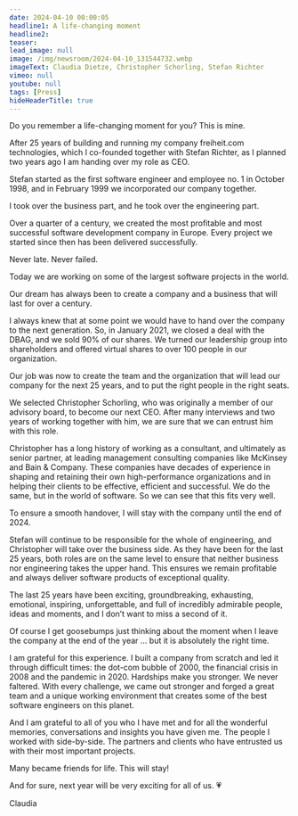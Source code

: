 ```yaml
---
date: 2024-04-10 00:00:05
headline1: A life-changing moment
headline2: 
teaser: 
lead_image: null
image: /img/newsroom/2024-04-10_131544732.webp
imageText: Claudia Dietze, Christopher Schorling, Stefan Richter
vimeo: null
youtube: null
tags: [Press]
hideHeaderTitle: true
---
```


Do you remember a life-changing moment for you? This is mine.

After 25 years of building and running my company freiheit.com technologies, which I co-founded together with Stefan Richter, as I planned two years ago I am handing over my role as CEO.

Stefan started as the first software engineer and employee no. 1 in October 1998, and in February 1999 we incorporated our company together.

I took over the business part, and he took over the engineering part.

Over a quarter of a century, we created the most profitable and most successful software development company in Europe. Every project we started since then has been delivered successfully.

Never late. Never failed.

Today we are working on some of the largest software projects in the world.

Our dream has always been to create a company and a business that will last for over a century.

I always knew that at some point we would have to hand over the company to the next generation. So, in January 2021, we closed a deal with the DBAG, and we sold 90% of our shares. We turned our leadership group into shareholders and offered virtual shares to over 100 people in our organization.

Our job was now to create the team and the organization that will lead our company for the next 25 years, and to put the right people in the right seats.

We selected Christopher Schorling, who was originally a member of our advisory board, to become our next CEO. After many interviews and two years of working together with him, we are sure that we can entrust him with this role.

Christopher has a long history of working as a consultant, and ultimately as senior partner, at leading management consulting companies like McKinsey and Bain & Company. These companies have decades of experience in shaping and retaining their own high-performance organizations and in helping their clients to be effective, efficient and successful. We do the same, but in the world of software. So we can see that this fits very well.

To ensure a smooth handover, I will stay with the company until the end of 2024.

Stefan will continue to be responsible for the whole of engineering, and Christopher will take over the business side. As they have been for the last 25 years, both roles are on the same level to ensure that neither business nor engineering takes the upper hand. This ensures we remain profitable and always deliver software products of exceptional quality.

The last 25 years have been exciting, groundbreaking, exhausting, emotional, inspiring, unforgettable, and full of incredibly admirable people, ideas and moments, and I don’t want to miss a second of it.

Of course I get goosebumps just thinking about the moment when I leave the company at the end of the year … but it is absolutely the right time.

I am grateful for this experience. I built a company from scratch and led it through difficult times: the dot-com bubble of 2000, the financial crisis in 2008 and the pandemic in 2020. Hardships make you stronger. We never faltered. With every challenge, we came out stronger and forged a great team and a unique working environment that creates some of the best software engineers on this planet.

And I am grateful to all of you who I have met and for all the wonderful memories, conversations and insights you have given me. The people I worked with side-by-side. The partners and clients who have entrusted us with their most important projects.

Many became friends for life. This will stay!

And for sure, next year will be very exciting for all of us. 💗

Claudia
